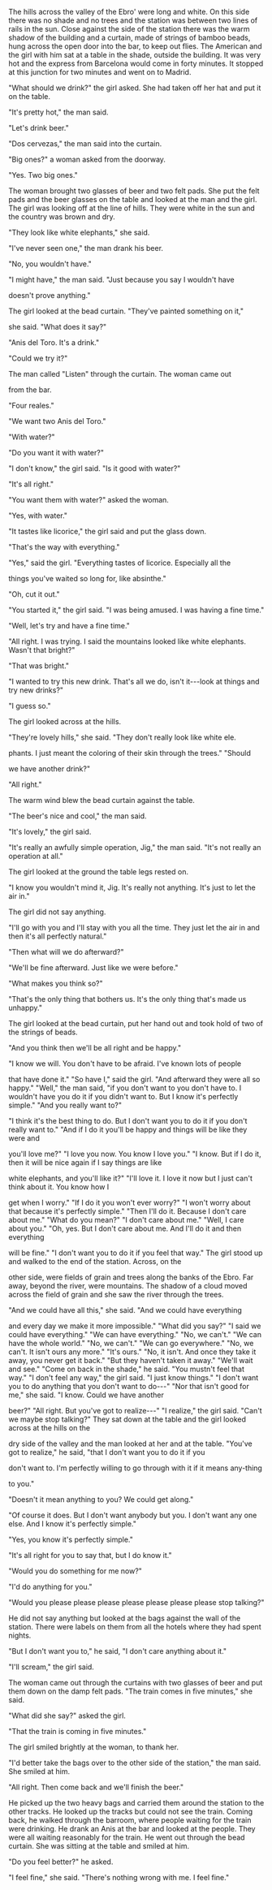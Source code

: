 The hills across the valley of the Ebro' were long and white. On this side there was no shade and no trees and the station was between two lines of rails in the sun. Close against the side of the station there was the warm shadow of the building and a curtain, made of strings of bamboo beads, hung across the open door into the bar, to keep out flies. The American and the girl with him sat at a table in the shade, outside the building. It was very hot and the express from Barcelona would come in forty minutes. It stopped at this junction for two minutes and went on to Madrid. 

"What should we drink?" the girl asked. She had taken off her hat and put it on the table. 

"It's pretty hot," the man said. 

"Let's drink beer." 

"Dos cervezas," the man said into the curtain. 

"Big ones?" a woman asked from the doorway. 

"Yes. Two big ones." 

The woman brought two glasses of beer and two felt pads. She put the felt pads and the beer glasses on the table and looked at the man and the girl. The girl was looking off at the line of hills. They were white in the sun and the country was brown and dry. 

"They look like white elephants," she said. 

"I've never seen one," the man drank his beer. 

"No, you wouldn't have." 

"I might have," the man said. "Just because you say I wouldn't have 

doesn't prove anything." 

The girl looked at the bead curtain. "They've painted something on it," 

she said. "What does it say?" 

"Anis del Toro. It's a drink." 

"Could we try it?" 

The man called "Listen" through the curtain. The woman came out 

from the bar. 

"Four reales." 

"We want two Anis del Toro." 

"With water?" 

"Do you want it with water?" 

"I don't know," the girl said. "Is it good with water?" 

"It's all right." 

"You want them with water?" asked the woman. 

"Yes, with water." 

"It tastes like licorice," the girl said and put the glass down. 

"That's the way with everything." 

"Yes," said the girl. "Everything tastes of licorice. Especially all the 

things you've waited so long for, like absinthe." 

"Oh, cut it out." 

"You started it," the girl said. "I was being amused. I was having a fine time." 

"Well, let's try and have a fine time." 

"All right. I was trying. I said the mountains looked like white elephants. Wasn't that bright?" 

"That was bright." 

"I wanted to try this new drink. That's all we do, isn't it---look at things and try new drinks?" 

"I guess so." 

The girl looked across at the hills. 

"They're lovely hills," she said. "They don't really look like white ele.

phants. I just meant the coloring of their skin through the trees." "Should 

we have another drink?" 

"All right." 

The warm wind blew the bead curtain against the table. 

"The beer's nice and cool," the man said. 

"It's lovely," the girl said. 

"It's really an awfully simple operation, Jig," the man said. "It's not really an operation at all." 

The girl looked at the ground the table legs rested on. 

"I know you wouldn't mind it, Jig. It's really not anything. It's just to let the air in." 

The girl did not say anything. 

"I'll go with you and I'll stay with you all the time. They just let the air in and then it's all perfectly natural." 

"Then what will we do afterward?" 

"We'll be fine afterward. Just like we were before." 

"What makes you think so?" 

"That's the only thing that bothers us. It's the only thing that's made us unhappy." 

The girl looked at the bead curtain, put her hand out and took hold of two of the strings of beads. 

"And you think then we'll be all right and be happy." 

"I know we will. You don't have to be afraid. I've known lots of people 

that have done it." "So have I," said the girl. "And afterward they were all so happy." "Well," the man said, "if you don't want to you don't have to. I wouldn't have you do it if you didn't want to. But I know it's perfectly simple." "And you really want to?" 

"I think it's the best thing to do. But I don't want you to do it if you don't really want to." "And if I do it you'll be happy and things will be like they were and 

you'll love me?" "I love you now. You know I love you." "I know. But if I do it, then it will be nice again if I say things are like 

white elephants, and you'll like it?" "I'll love it. I love it now but I just can't think about it. You know how I 

get when I worry." "If I do it you won't ever worry?" "I won't worry about that because it's perfectly simple." "Then I'll do it. Because I don't care about me." "What do you mean?" "I don't care about me." "Well, I care about you." "Oh, yes. But I don't care about me. And I'll do it and then everything 

will be fine." "I don't want you to do it if you feel that way." The girl stood up and walked to the end of the station. Across, on the 

other side, were fields of grain and trees along the banks of the Ebro. Far away, beyond the river, were mountains. The shadow of a cloud moved across the field of grain and she saw the river through the trees. 

"And we could have all this," she said. "And we could have everything 

and every day we make it more impossible." "What did you say?" "I said we could have everything." "We can have everything." "No, we can't." "We can have the whole world." "No, we can't." "We can go everywhere." "No, we can't. It isn't ours any more." "It's ours." "No, it isn't. And once they take it away, you never get it back." "But they haven't taken it away." "We'll wait and see." "Come on back in the shade," he said. "You mustn't feel that way." "I don't feel any way," the girl said. "I just know things." "I don't want you to do anything that you don't want to do---" "Nor that isn't good for me," she said. "I know. Could we have another 

beer?" "All right. But you've got to realize---" "I realize," the girl said. "Can't we maybe stop talking?" They sat down at the table and the girl looked across at the hills on the 

dry side of the valley and the man looked at her and at the table. "You've got to realize," he said, "that I don't want you to do it if you 

don't want to. I'm perfectly willing to go through with it if it means any-thing 

to you." 

"Doesn't it mean anything to you? We could get along." 

"Of course it does. But I don't want anybody but you. I don't want any one else. And I know it's perfectly simple." 

"Yes, you know it's perfectly simple." 

"It's all right for you to say that, but I do know it." 

"Would you do something for me now?" 

"I'd do anything for you." 

"Would you please please please please please please please stop talking?" 

He did not say anything but looked at the bags against the wall of the station. There were labels on them from all the hotels where they had spent nights. 

"But I don't want you to," he said, "I don't care anything about it." 

"I'll scream," the girl said. 

The woman came out through the curtains with two glasses of beer and put them down on the damp felt pads. "The train comes in five minutes," she said. 

"What did she say?" asked the girl. 

"That the train is coming in five minutes." 

The girl smiled brightly at the woman, to thank her. 

"I'd better take the bags over to the other side of the station," the man said. She smiled at him. 

"All right. Then come back and we'll finish the beer." 

He picked up the two heavy bags and carried them around the station to the other tracks. He looked up the tracks but could not see the train. Coming back, he walked through the barroom, where people waiting for the train were drinking. He drank an Anis at the bar and looked at the people. They were all waiting reasonably for the train. He went out through the bead curtain. She was sitting at the table and smiled at him. 

"Do you feel better?" he asked. 

"I feel fine," she said. "There's nothing wrong with me. I feel fine." 

